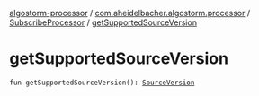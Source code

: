 [algostorm-processor](../../index.md) / [com.aheidelbacher.algostorm.processor](../index.md) / [SubscribeProcessor](index.md) / [getSupportedSourceVersion](.)

# getSupportedSourceVersion

`fun getSupportedSourceVersion(): `[`SourceVersion`](http://docs.oracle.com/javase/6/docs/api/javax/lang/model/SourceVersion.html)